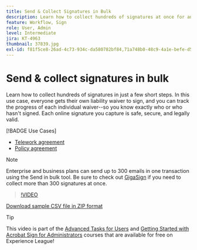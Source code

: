```yaml
---
title: Send & Collect Signatures in Bulk
description: Learn how to collect hundreds of signatures at once for any document in just a few short steps
feature: Workflow, Sign
role: User, Admin
level: Intermediate
jira: KT-4963
thumbnail: 37839.jpg
exl-id: f81f5ce8-26ad-4c73-934c-da580782bf84,71a748b0-48c9-4a1e-befe-d5f311d6c05e
---
```

# Send & collect signatures in bulk

Learn how to collect hundreds of signatures in just a few short steps. In this use case, everyone gets their own liability waiver to sign, and you can track the progress of each individual waiver--so you know exactly who or who hasn't signed. Each online signature you capture is safe, secure, and legally valid.

[!BADGE Use Cases]

* [Telework agreement](https://experienceleague.adobe.com/docs/document-cloud-learn/sign-learning-hub/expand/recipes/gov/usecasegovtelework.html?lang=en)
* [Policy agreement](https://experienceleague.adobe.com/docs/document-cloud-learn/sign-learning-hub/expand/recipes/com/usecasecompolicy.html?lang=en)

>[!NOTE]
>
>Enterprise and business plans can send up to 300 emails in one transaction using the Send in bulk tool. Be sure to check out [GigaSign](https://experienceleague.adobe.com/docs/document-cloud-learn/sign-learning-hub/develop/custom/gigasign.html?lang=en) if you need to collect more than 300 signatures at once.

>[!VIDEO](https://video.tv.adobe.com/v/33655?quality=12&learn=on&hidetitle=true)

[Download sample CSV file in ZIP format](../assets/megasign_merge_sample.zip)

>[!TIP]
>
>This video is part of the [Advanced Tasks for Users](https://experienceleague.adobe.com/?recommended=Sign-U-1-2020.3) and [Getting Started with Acrobat Sign for Administrators](https://experienceleague.adobe.com/?recommended=Sign-A-1-2020.2) courses that are available for free on Experience League!
